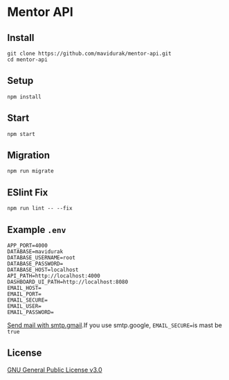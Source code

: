 # Mentor API

## Install
```
git clone https://github.com/mavidurak/mentor-api.git
cd mentor-api
```
## Setup
```
npm install
```
## Start
```
npm start
```
## Migration
```
npm run migrate
```
## ESlint Fix
```
npm run lint -- --fix
```
## Example `.env`

```
APP_PORT=4000
DATABASE=mavidurak
DATABASE_USERNAME=root
DATABASE_PASSWORD=
DATABASE_HOST=localhost
API_PATH=http://localhost:4000
DASHBOARD_UI_PATH=http://localhost:8080
EMAIL_HOST=
EMAIL_PORT=
EMAIL_SECURE=
EMAIL_USER=
EMAIL_PASSWORD=
```

[Send mail with smtp.gmail](https://support.google.com/mail/answer/7126229?visit_id=637363760481005370-2213185597&hl=tr&rd=1).If you use smtp.google, ```EMAIL_SECURE=```is mast be ```true```
## License
[GNU General Public License v3.0](LICENSE)
